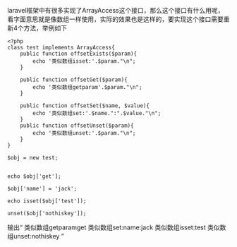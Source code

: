 laravel框架中有很多实现了ArrayAccess这个接口，那么这个接口有什么用呢，看字面意思就是像数组一样使用，实际的效果也是这样的，要实现这个接口需要重新4个方法，举例如下
```
<?php
class test implements ArrayAccess{
	public function offsetExists($param){
		echo '类似数组isset:'.$param."\n";
	}
	
	public function offsetGet($param){
		echo '类似数组getparam'.$param."\n";
	}
	
	public function offsetSet($name, $value){
		echo '类似数组set:'.$name.":".$value."\n";
	}
	public function offsetUnset($param){
		echo '类似数组unset:'.$param."\n";
	}
}

$obj = new test;


echo $obj['get'];

$obj['name'] = 'jack';

echo isset($obj['test']);

unset($obj['nothiskey']);
```
输出“
类似数组getparamget
类似数组set:name:jack
类似数组isset:test
类似数组unset:nothiskey
”
